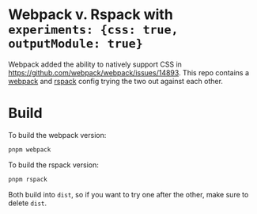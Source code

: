 # Webpack v. Rspack with `experiments: {css: true, outputModule: true}`

Webpack added the ability to natively support CSS in https://github.com/webpack/webpack/issues/14893. This repo contains a [webpack](https://github.com/webpack/webpack) and [rspack](https://github.com/web-infra-dev/rspack) config trying the two out against each other.

# Build

To build the webpack version:

```sh
pnpm webpack
```

To build the rspack version:

```sh
pnpm rspack
```

Both build into `dist`, so if you want to try one after the other, make sure to delete `dist`.
